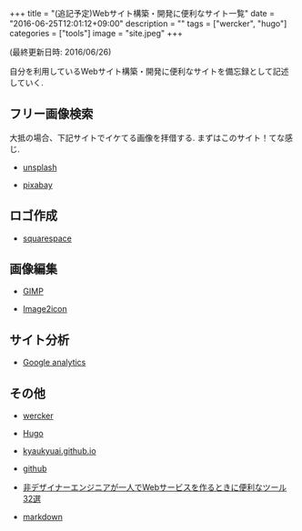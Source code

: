 +++
title = "(追記予定)Webサイト構築・開発に便利なサイト一覧"
date = "2016-06-25T12:01:12+09:00"
description = ""
tags = ["wercker", "hugo"]
categories = ["tools"]
image = "site.jpeg"
+++

(最終更新日時: 2016/06/26)

自分を利用しているWebサイト構築・開発に便利なサイトを備忘録として記述していく.

## フリー画像検索

大抵の場合、下記サイトでイケてる画像を拝借する. まずはこのサイト！てな感じ.

- [unsplash](https://unsplash.com/)

- [pixabay](https://pixabay.com/)

## ロゴ作成

- [squarespace](https://www.squarespace.com/logo#)

## 画像編集

- [GIMP](https://www.gimp.org/)

- [Image2icon](http://www.img2icnsapp.com/)

## サイト分析

- [Google analytics](https://www.google.com/analytics/)

## その他

- [wercker](https://app.wercker.com/#)

- [Hugo](https://gohugo.io/)

- [kyaukyuai.github.io](https://kyaukyuai.github.io/)

- [github](https://github.com/)

- [非デザイナーエンジニアが一人でWebサービスを作るときに便利なツール32選](http://qiita.com/okappy/items/119e31cae9aa9bd9da6d)

-  [markdown](http://qiita.com/Qiita/items/c686397e4a0f4f11683d#images---%E7%94%BB%E5%83%8F%E5%9F%8B%E3%82%81%E8%BE%BC%E3%81%BF)
